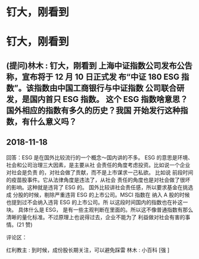 # 钉大，刚看到

# 钉大，刚看到

## (提问)林木 : 钉大，刚看到 上海中证指数公司发布公告称，宣布将于 12 月 10 日正式发 布“中证 180 ESG 指数”。该指数由中国工商银行与中证指数 公司联合研发，是国内首只 ESG 指数。 这个 ESG 指数啥意思？国外相应的指数有多久的历史？我国 开始发行这种指数，有什么意义吗？

## 2018-11-18

回答：ESG 是在国外比较流行的一个概念～国内讲的不多。 ESG 的意思是环境、社会和公司治理三大因素，是主要从社 会责任的角度考虑投资。比如说一个企业对社会是负责 的，对社会做了贡献，而不是上市谋求一己私欲。 比如说 前段时间的疫苗股事件。它从法律角度是违法了，从社会 责任的角度也是对社会做了很坏的影响。这种就是违背了 ESG 的。 国外比较讲社会责任感，所以要求基金在挑选成 分股的时候，剔除严重违背 ESG 的上市公司。MSCI 指数在 纳入 A 股的时候也提到过不会纳入违背 ESG 的上市公司。所 以这段时间国内的指数也在补这一块。 具体什么是 ESG， 是有一些主观判断在里面的。所以这不像普通指数有那么 清晰的量化标准。不过原理上也说得过去，企业不能为了 利益做对社会有害的事情。(21 赞)

评论区：

红利教主 : 到时候，成份股长期关注，可以避免踩雷 林木 : 小百科 [强 ]